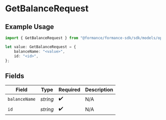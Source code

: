 # GetBalanceRequest

## Example Usage

```typescript
import { GetBalanceRequest } from "@formance/formance-sdk/sdk/models/operations";

let value: GetBalanceRequest = {
    balanceName: "<value>",
    id: "<id>",
};
```

## Fields

| Field              | Type               | Required           | Description        |
| ------------------ | ------------------ | ------------------ | ------------------ |
| `balanceName`      | *string*           | :heavy_check_mark: | N/A                |
| `id`               | *string*           | :heavy_check_mark: | N/A                |